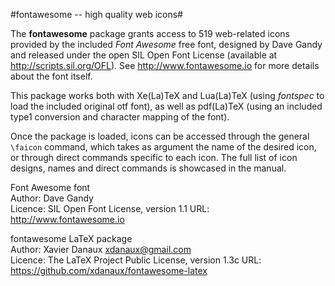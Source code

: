 #fontawesome -- high quality web icons#

The **fontawesome** package grants access to 519 web-related icons provided by
the included _Font Awesome_ free font, designed by Dave Gandy and released under
the open SIL Open Font License (available at http://scripts.sil.org/OFL).
See http://www.fontawesome.io for more details about the font itself.

This package works both with Xe(La)TeX and Lua(La)TeX (using _fontspec_ to load
the included original otf font), as well as pdf(La)TeX (using an included
type1 conversion and character mapping of the font).

Once the package is loaded, icons can be accessed through the general `\faicon`
command, which takes as argument the name of the desired icon, or through direct
commands specific to each icon. The full list of icon designs, names and direct
commands is showcased in the manual.


Font Awesome font<br/>
Author: Dave Gandy<br/>
Licence: SIL Open Font License, version 1.1
URL: http://www.fontawesome.io

fontawesome LaTeX package<br/>
Author: Xavier Danaux <xdanaux@gmail.com><br/>
Licence: The LaTeX Project Public Li­cense, version 1.3c
URL: https://github.com/xdanaux/fontawesome-latex
